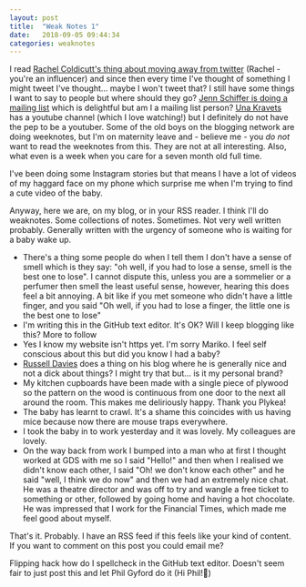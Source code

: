 ```yaml
---
layout: post
title:  "Weak Notes 1"
date:   2018-09-05 09:44:34
categories: weaknotes
---
```


I read [Rachel Coldicutt's thing about moving away from twitter](https://medium.com/@rachelcoldicutt/bye-bye-birdie-a-week-without-tweets-48b31e89336d) (Rachel - you're an influencer) and since then every time I've thought of something I might tweet I've thought... maybe I won't tweet that? I still have some things I want to say to people but where should they go? [Jenn Schiffer is doing a mailing list](https://jennmoney.us8.list-manage.com/subscribe?u=f74a824f6424f5f5819ec0f77&id=738ef47ea4) which is delightful but am I a mailing list person? [Una Kravets](https://www.youtube.com/channel/UCJnidRIv3o1hf_YBWjKFljg) has a youtube channel (which I love watching!) but I definitely do not have the pep to be a youtuber. Some of the old boys on the blogging network are doing weeknotes, but I'm on maternity leave and - believe me - you *do not* want to read the weeknotes from this. They are not at all interesting. Also, what even is a week when you care for a seven month old full time.

I've been doing some Instagram stories but that means I have a lot of videos of my haggard face on my phone which surprise me when I'm trying to find a cute video of the baby.

Anyway, here we are, on my blog, or in your RSS reader. I think I'll do weaknotes. Some collections of notes. Sometimes. Not very well written probably. Generally written with the urgency of someone who is waiting for a baby wake up.

* There's a thing some people do when I tell them I don't have a sense of smell which is they say: "oh well, if you had to lose a sense, smell is the best one to lose". I cannot dispute this, unless you are a sommelier or a perfumer then smell the least useful sense, however, hearing this does feel a bit annoying. A bit like if you met someone who didn't have a little finger, and you said "Oh well, if you had to lose a finger, the little one is the best one to lose"
* I'm writing this in the GitHub text editor. It's OK? Will I keep blogging like this? More to follow
* Yes I know my website isn't https yet. I'm sorry Mariko. I feel self conscious about this but did you know I had a baby?
* [Russell Davies](http://russelldavies.typepad.com/) does a thing on his blog where he is generally nice and not a dick about things? I might try that but... is it my personal brand?
* My kitchen cupboards have been made with a single piece of plywood so the pattern on the wood is continuous from one door to the next all around the room. This makes me deliriously happy. Thank you Plykea!
* The baby has learnt to crawl. It's a shame this coincides with us having mice because now there are mouse traps everywhere.
* I took the baby in to work yesterday and it was lovely. My colleagues are lovely.
* On the way back from work I bumped into a man who at first I thought worked at GDS with me so I said "Hello!" and then when I realised we didn't know each other, I said "Oh! we don't know each other" and he said "well, I think we do now" and then we had an extremely nice chat. He was a theatre director and was off to try and wangle a free ticket to something or other, followed by going home and having a hot chocolate. He was impressed that I work for the Financial Times, which made me feel good about myself.

That's it. Probably. I have an RSS feed if this feels like your kind of content. If you want to comment on this post you could email me?

Flipping hack how do I spellcheck in the GitHub text editor. Doesn't seem fair to just post this and let Phil Gyford do it (Hi Phil!💛)
